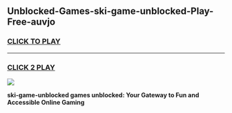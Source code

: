 
## Unblocked-Games-ski-game-unblocked-Play-Free-auvjo
<h3>
<a href="https://premium76.site?title=ski-game-unblocked&ref=20A">CLICK TO PLAY</a></h3>
<hr>

<h3>
<a href="https://premium76.site?title=ski-game-unblocked&ref=20A">CLICK 2 PLAY</a>
  
</h3>

<a href="https://premium76.site?title=ski-game-unblocked&ref=20A"><img src="https://clearcache.store/games.png"></a>


**ski-game-unblocked games unblocked: Your Gateway to Fun and Accessible Online Gaming**
